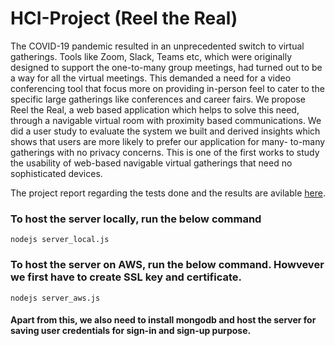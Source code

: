 # HCI-Project (Reel the Real)

The COVID-19 pandemic resulted in an unprecedented
switch to virtual gatherings. Tools like Zoom, Slack, Teams
etc, which were originally designed to support the one-to-many
group meetings, had turned out to be a way for all the virtual
meetings. This demanded a need for a video conferencing
tool that focus more on providing in-person feel to cater to
the specific large gatherings like conferences and career fairs.
We propose Reel the Real, a web based application which
helps to solve this need, through a navigable virtual room
with proximity based communications. We did a user study to
evaluate the system we built and derived insights which shows
that users are more likely to prefer our application for many-
to-many gatherings with no privacy concerns. This is one of
the first works to study the usability of web-based navigable
virtual gatherings that need no sophisticated devices.

The project report regarding the tests done and the results are avilable [here](HCI_Project.pdf).

### To host the server locally, run the below command 
`nodejs server_local.js`

### To host the server on AWS, run the below command. Howvever we first have to create SSL key and certificate.
 `nodejs server_aws.js `

#### Apart from this, we also need to install mongodb and host the server for saving user credentials for sign-in and sign-up purpose.
